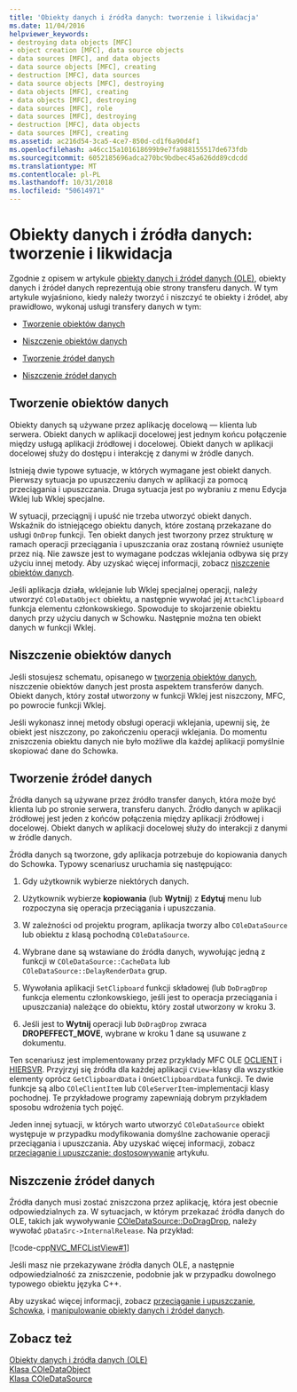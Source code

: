```yaml
---
title: 'Obiekty danych i źródła danych: tworzenie i likwidacja'
ms.date: 11/04/2016
helpviewer_keywords:
- destroying data objects [MFC]
- object creation [MFC], data source objects
- data sources [MFC], and data objects
- data source objects [MFC], creating
- destruction [MFC], data sources
- data source objects [MFC], destroying
- data objects [MFC], creating
- data objects [MFC], destroying
- data sources [MFC], role
- data sources [MFC], destroying
- destruction [MFC], data objects
- data sources [MFC], creating
ms.assetid: ac216d54-3ca5-4ce7-850d-cd1f6a90d4f1
ms.openlocfilehash: a46cc15a101618699b9e7fa988155517de673fdb
ms.sourcegitcommit: 6052185696adca270bc9bdbec45a626dd89cdcdd
ms.translationtype: MT
ms.contentlocale: pl-PL
ms.lasthandoff: 10/31/2018
ms.locfileid: "50614971"
---
```

# <a name="data-objects-and-data-sources-creation-and-destruction"></a>Obiekty danych i źródła danych: tworzenie i likwidacja

Zgodnie z opisem w artykule [obiekty danych i źródeł danych (OLE)](../mfc/data-objects-and-data-sources-ole.md), obiekty danych i źródeł danych reprezentują obie strony transferu danych. W tym artykule wyjaśniono, kiedy należy tworzyć i niszczyć te obiekty i źródeł, aby prawidłowo, wykonaj usługi transfery danych w tym:

- [Tworzenie obiektów danych](#_core_creating_data_objects)

- [Niszczenie obiektów danych](#_core_destroying_data_objects)

- [Tworzenie źródeł danych](#_core_creating_data_sources)

- [Niszczenie źródeł danych](#_core_destroying_data_sources)

##  <a name="_core_creating_data_objects"></a> Tworzenie obiektów danych

Obiekty danych są używane przez aplikację docelową — klienta lub serwera. Obiekt danych w aplikacji docelowej jest jednym końcu połączenie między usługą aplikacji źródłowej i docelowej. Obiekt danych w aplikacji docelowej służy do dostępu i interakcję z danymi w źródle danych.

Istnieją dwie typowe sytuacje, w których wymagane jest obiekt danych. Pierwszy sytuacja po upuszczeniu danych w aplikacji za pomocą przeciągania i upuszczania. Druga sytuacja jest po wybraniu z menu Edycja Wklej lub Wklej specjalne.

W sytuacji, przeciągnij i upuść nie trzeba utworzyć obiekt danych. Wskaźnik do istniejącego obiektu danych, które zostaną przekazane do usługi `OnDrop` funkcji. Ten obiekt danych jest tworzony przez strukturę w ramach operacji przeciągania i upuszczania oraz zostaną również usunięte przez nią. Nie zawsze jest to wymagane podczas wklejania odbywa się przy użyciu innej metody. Aby uzyskać więcej informacji, zobacz [niszczenie obiektów danych](#_core_destroying_data_objects).

Jeśli aplikacja działa, wklejanie lub Wklej specjalnej operacji, należy utworzyć `COleDataObject` obiektu, a następnie wywołać jej `AttachClipboard` funkcja elementu członkowskiego. Spowoduje to skojarzenie obiektu danych przy użyciu danych w Schowku. Następnie można ten obiekt danych w funkcji Wklej.

##  <a name="_core_destroying_data_objects"></a> Niszczenie obiektów danych

Jeśli stosujesz schematu, opisanego w [tworzenia obiektów danych](#_core_creating_data_objects), niszczenie obiektów danych jest prosta aspektem transferów danych. Obiekt danych, który został utworzony w funkcji Wklej jest niszczony, MFC, po powrocie funkcji Wklej.

Jeśli wykonasz innej metody obsługi operacji wklejania, upewnij się, że obiekt jest niszczony, po zakończeniu operacji wklejania. Do momentu zniszczenia obiektu danych nie było możliwe dla każdej aplikacji pomyślnie skopiować dane do Schowka.

##  <a name="_core_creating_data_sources"></a> Tworzenie źródeł danych

Źródła danych są używane przez źródło transfer danych, która może być klienta lub po stronie serwera, transferu danych. Źródło danych w aplikacji źródłowej jest jeden z końców połączenia między aplikacji źródłowej i docelowej. Obiekt danych w aplikacji docelowej służy do interakcji z danymi w źródle danych.

Źródła danych są tworzone, gdy aplikacja potrzebuje do kopiowania danych do Schowka. Typowy scenariusz uruchamia się następująco:

1. Gdy użytkownik wybierze niektórych danych.

1. Użytkownik wybierze **kopiowania** (lub **Wytnij**) z **Edytuj** menu lub rozpoczyna się operacja przeciągania i upuszczania.

1. W zależności od projektu program, aplikacja tworzy albo `COleDataSource` lub obiektu z klasą pochodną `COleDataSource`.

1. Wybrane dane są wstawiane do źródła danych, wywołując jedną z funkcji w `COleDataSource::CacheData` lub `COleDataSource::DelayRenderData` grup.

1. Wywołania aplikacji `SetClipboard` funkcji składowej (lub `DoDragDrop` funkcja elementu członkowskiego, jeśli jest to operacja przeciągania i upuszczania) należące do obiektu, który został utworzony w kroku 3.

1. Jeśli jest to **Wytnij** operacji lub `DoDragDrop` zwraca **DROPEFFECT_MOVE**, wybrane w kroku 1 dane są usuwane z dokumentu.

Ten scenariusz jest implementowany przez przykłady MFC OLE [OCLIENT](../visual-cpp-samples.md) i [HIERSVR](../visual-cpp-samples.md). Przyjrzyj się źródła dla każdej aplikacji `CView`-klasy dla wszystkie elementy oprócz `GetClipboardData` i `OnGetClipboardData` funkcji. Te dwie funkcje są albo `COleClientItem` lub `COleServerItem`-implementacji klasy pochodnej. Te przykładowe programy zapewniają dobrym przykładem sposobu wdrożenia tych pojęć.

Jeden innej sytuacji, w których warto utworzyć `COleDataSource` obiekt występuje w przypadku modyfikowania domyślne zachowanie operacji przeciągania i upuszczania. Aby uzyskać więcej informacji, zobacz [przeciąganie i upuszczanie: dostosowywanie](../mfc/drag-and-drop-customizing.md) artykułu.

##  <a name="_core_destroying_data_sources"></a> Niszczenie źródeł danych

Źródła danych musi zostać zniszczona przez aplikację, która jest obecnie odpowiedzialnych za. W sytuacjach, w którym przekazać źródła danych do OLE, takich jak wywoływanie [COleDataSource::DoDragDrop](../mfc/reference/coledatasource-class.md#dodragdrop), należy wywołać `pDataSrc->InternalRelease`. Na przykład:

[!code-cpp[NVC_MFCListView#1](../atl/reference/codesnippet/cpp/data-objects-and-data-sources-creation-and-destruction_1.cpp)]

Jeśli masz nie przekazywane źródła danych OLE, a następnie odpowiedzialność za zniszczenie, podobnie jak w przypadku dowolnego typowego obiektu języka C++.

Aby uzyskać więcej informacji, zobacz [przeciąganie i upuszczanie](../mfc/drag-and-drop-ole.md), [Schowka](../mfc/clipboard.md), i [manipulowanie obiekty danych i źródeł danych](../mfc/data-objects-and-data-sources-manipulation.md).

## <a name="see-also"></a>Zobacz też

[Obiekty danych i źródła danych (OLE)](../mfc/data-objects-and-data-sources-ole.md)<br/>
[Klasa COleDataObject](../mfc/reference/coledataobject-class.md)<br/>
[Klasa COleDataSource](../mfc/reference/coledatasource-class.md)
